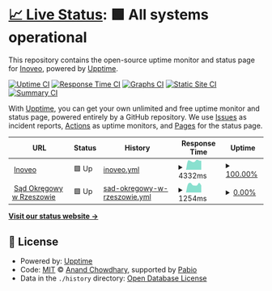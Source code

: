 # [📈 Live Status](https://inoveosoft.github.io/monitor): <!--live status--> **🟩 All systems operational**

This repository contains the open-source uptime monitor and status page for [Inoveo](https://inoveo.pl), powered by [Upptime](https://github.com/upptime/upptime).

[![Uptime CI](https://github.com/inoveosoft/monitor/workflows/Uptime%20CI/badge.svg)](https://github.com/inoveosoft/monitor/actions?query=workflow%3A%22Uptime+CI%22)
[![Response Time CI](https://github.com/inoveosoft/monitor/workflows/Response%20Time%20CI/badge.svg)](https://github.com/inoveosoft/monitor/actions?query=workflow%3A%22Response+Time+CI%22)
[![Graphs CI](https://github.com/inoveosoft/monitor/workflows/Graphs%20CI/badge.svg)](https://github.com/inoveosoft/monitor/actions?query=workflow%3A%22Graphs+CI%22)
[![Static Site CI](https://github.com/inoveosoft/monitor/workflows/Static%20Site%20CI/badge.svg)](https://github.com/inoveosoft/monitor/actions?query=workflow%3A%22Static+Site+CI%22)
[![Summary CI](https://github.com/inoveosoft/monitor/workflows/Summary%20CI/badge.svg)](https://github.com/inoveosoft/monitor/actions?query=workflow%3A%22Summary+CI%22)

With [Upptime](https://upptime.js.org), you can get your own unlimited and free uptime monitor and status page, powered entirely by a GitHub repository. We use [Issues](https://github.com/inoveosoft/monitor/issues) as incident reports, [Actions](https://github.com/inoveosoft/monitor/actions) as uptime monitors, and [Pages](https://inoveosoft.github.io/monitor) for the status page.

<!--start: status pages-->
<!-- This summary is generated by Upptime (https://github.com/upptime/upptime) -->
<!-- Do not edit this manually, your changes will be overwritten -->
<!-- prettier-ignore -->
| URL | Status | History | Response Time | Uptime |
| --- | ------ | ------- | ------------- | ------ |
| <img alt="" src="https://icons.duckduckgo.com/ip3/www.inoveo.pl.ico" height="13"> [Inoveo](https://www.inoveo.pl) | 🟩 Up | [inoveo.yml](https://github.com/inoveosoft/monitor/commits/HEAD/history/inoveo.yml) | <details><summary><img alt="Response time graph" src="./graphs/inoveo/response-time-week.png" height="20"> 4332ms</summary><br><a href="https://inoveosoft.github.io/monitor/history/inoveo"><img alt="Response time 3960" src="https://img.shields.io/endpoint?url=https%3A%2F%2Fraw.githubusercontent.com%2Finoveosoft%2Fmonitor%2FHEAD%2Fapi%2Finoveo%2Fresponse-time.json"></a><br><a href="https://inoveosoft.github.io/monitor/history/inoveo"><img alt="24-hour response time 4356" src="https://img.shields.io/endpoint?url=https%3A%2F%2Fraw.githubusercontent.com%2Finoveosoft%2Fmonitor%2FHEAD%2Fapi%2Finoveo%2Fresponse-time-day.json"></a><br><a href="https://inoveosoft.github.io/monitor/history/inoveo"><img alt="7-day response time 4332" src="https://img.shields.io/endpoint?url=https%3A%2F%2Fraw.githubusercontent.com%2Finoveosoft%2Fmonitor%2FHEAD%2Fapi%2Finoveo%2Fresponse-time-week.json"></a><br><a href="https://inoveosoft.github.io/monitor/history/inoveo"><img alt="30-day response time 4207" src="https://img.shields.io/endpoint?url=https%3A%2F%2Fraw.githubusercontent.com%2Finoveosoft%2Fmonitor%2FHEAD%2Fapi%2Finoveo%2Fresponse-time-month.json"></a><br><a href="https://inoveosoft.github.io/monitor/history/inoveo"><img alt="1-year response time 3960" src="https://img.shields.io/endpoint?url=https%3A%2F%2Fraw.githubusercontent.com%2Finoveosoft%2Fmonitor%2FHEAD%2Fapi%2Finoveo%2Fresponse-time-year.json"></a></details> | <details><summary><a href="https://inoveosoft.github.io/monitor/history/inoveo">100.00%</a></summary><a href="https://inoveosoft.github.io/monitor/history/inoveo"><img alt="All-time uptime 99.87%" src="https://img.shields.io/endpoint?url=https%3A%2F%2Fraw.githubusercontent.com%2Finoveosoft%2Fmonitor%2FHEAD%2Fapi%2Finoveo%2Fuptime.json"></a><br><a href="https://inoveosoft.github.io/monitor/history/inoveo"><img alt="24-hour uptime 100.00%" src="https://img.shields.io/endpoint?url=https%3A%2F%2Fraw.githubusercontent.com%2Finoveosoft%2Fmonitor%2FHEAD%2Fapi%2Finoveo%2Fuptime-day.json"></a><br><a href="https://inoveosoft.github.io/monitor/history/inoveo"><img alt="7-day uptime 100.00%" src="https://img.shields.io/endpoint?url=https%3A%2F%2Fraw.githubusercontent.com%2Finoveosoft%2Fmonitor%2FHEAD%2Fapi%2Finoveo%2Fuptime-week.json"></a><br><a href="https://inoveosoft.github.io/monitor/history/inoveo"><img alt="30-day uptime 100.00%" src="https://img.shields.io/endpoint?url=https%3A%2F%2Fraw.githubusercontent.com%2Finoveosoft%2Fmonitor%2FHEAD%2Fapi%2Finoveo%2Fuptime-month.json"></a><br><a href="https://inoveosoft.github.io/monitor/history/inoveo"><img alt="1-year uptime 99.87%" src="https://img.shields.io/endpoint?url=https%3A%2F%2Fraw.githubusercontent.com%2Finoveosoft%2Fmonitor%2FHEAD%2Fapi%2Finoveo%2Fuptime-year.json"></a></details>
| <img alt="" src="https://icons.duckduckgo.com/ip3/rzeszow.so.gov.pl.ico" height="13"> [Sąd Okręgowy w Rzeszowie](https://rzeszow.so.gov.pl/) | 🟩 Up | [sad-okregowy-w-rzeszowie.yml](https://github.com/inoveosoft/monitor/commits/HEAD/history/sad-okregowy-w-rzeszowie.yml) | <details><summary><img alt="Response time graph" src="./graphs/sad-okregowy-w-rzeszowie/response-time-week.png" height="20"> 1254ms</summary><br><a href="https://inoveosoft.github.io/monitor/history/sad-okregowy-w-rzeszowie"><img alt="Response time 1292" src="https://img.shields.io/endpoint?url=https%3A%2F%2Fraw.githubusercontent.com%2Finoveosoft%2Fmonitor%2FHEAD%2Fapi%2Fsad-okregowy-w-rzeszowie%2Fresponse-time.json"></a><br><a href="https://inoveosoft.github.io/monitor/history/sad-okregowy-w-rzeszowie"><img alt="24-hour response time 1094" src="https://img.shields.io/endpoint?url=https%3A%2F%2Fraw.githubusercontent.com%2Finoveosoft%2Fmonitor%2FHEAD%2Fapi%2Fsad-okregowy-w-rzeszowie%2Fresponse-time-day.json"></a><br><a href="https://inoveosoft.github.io/monitor/history/sad-okregowy-w-rzeszowie"><img alt="7-day response time 1254" src="https://img.shields.io/endpoint?url=https%3A%2F%2Fraw.githubusercontent.com%2Finoveosoft%2Fmonitor%2FHEAD%2Fapi%2Fsad-okregowy-w-rzeszowie%2Fresponse-time-week.json"></a><br><a href="https://inoveosoft.github.io/monitor/history/sad-okregowy-w-rzeszowie"><img alt="30-day response time 1272" src="https://img.shields.io/endpoint?url=https%3A%2F%2Fraw.githubusercontent.com%2Finoveosoft%2Fmonitor%2FHEAD%2Fapi%2Fsad-okregowy-w-rzeszowie%2Fresponse-time-month.json"></a><br><a href="https://inoveosoft.github.io/monitor/history/sad-okregowy-w-rzeszowie"><img alt="1-year response time 1292" src="https://img.shields.io/endpoint?url=https%3A%2F%2Fraw.githubusercontent.com%2Finoveosoft%2Fmonitor%2FHEAD%2Fapi%2Fsad-okregowy-w-rzeszowie%2Fresponse-time-year.json"></a></details> | <details><summary><a href="https://inoveosoft.github.io/monitor/history/sad-okregowy-w-rzeszowie">0.00%</a></summary><a href="https://inoveosoft.github.io/monitor/history/sad-okregowy-w-rzeszowie"><img alt="All-time uptime 86.08%" src="https://img.shields.io/endpoint?url=https%3A%2F%2Fraw.githubusercontent.com%2Finoveosoft%2Fmonitor%2FHEAD%2Fapi%2Fsad-okregowy-w-rzeszowie%2Fuptime.json"></a><br><a href="https://inoveosoft.github.io/monitor/history/sad-okregowy-w-rzeszowie"><img alt="24-hour uptime 0.00%" src="https://img.shields.io/endpoint?url=https%3A%2F%2Fraw.githubusercontent.com%2Finoveosoft%2Fmonitor%2FHEAD%2Fapi%2Fsad-okregowy-w-rzeszowie%2Fuptime-day.json"></a><br><a href="https://inoveosoft.github.io/monitor/history/sad-okregowy-w-rzeszowie"><img alt="7-day uptime 0.00%" src="https://img.shields.io/endpoint?url=https%3A%2F%2Fraw.githubusercontent.com%2Finoveosoft%2Fmonitor%2FHEAD%2Fapi%2Fsad-okregowy-w-rzeszowie%2Fuptime-week.json"></a><br><a href="https://inoveosoft.github.io/monitor/history/sad-okregowy-w-rzeszowie"><img alt="30-day uptime 1.38%" src="https://img.shields.io/endpoint?url=https%3A%2F%2Fraw.githubusercontent.com%2Finoveosoft%2Fmonitor%2FHEAD%2Fapi%2Fsad-okregowy-w-rzeszowie%2Fuptime-month.json"></a><br><a href="https://inoveosoft.github.io/monitor/history/sad-okregowy-w-rzeszowie"><img alt="1-year uptime 86.08%" src="https://img.shields.io/endpoint?url=https%3A%2F%2Fraw.githubusercontent.com%2Finoveosoft%2Fmonitor%2FHEAD%2Fapi%2Fsad-okregowy-w-rzeszowie%2Fuptime-year.json"></a></details>

<!--end: status pages-->

[**Visit our status website →**](https://inoveosoft.github.io/monitor)

## 📄 License

- Powered by: [Upptime](https://github.com/upptime/upptime)
- Code: [MIT](./LICENSE) © [Anand Chowdhary](https://anandchowdhary.com), supported by [Pabio](https://pabio.com)
- Data in the `./history` directory: [Open Database License](https://opendatacommons.org/licenses/odbl/1-0/)
